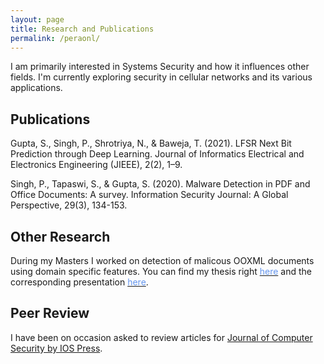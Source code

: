 ```yaml
---
layout: page
title: Research and Publications
permalink: /peraonl/
---
```


I am primarily interested in Systems Security and how it influences other fields. I'm currently exploring security in cellular networks and its various applications. 


## Publications

Gupta, S., Singh, P., Shrotriya, N., & Baweja, T. (2021). LFSR Next Bit Prediction through Deep Learning. Journal of Informatics Electrical and Electronics Engineering (JIEEE), 2(2), 1–9.

Singh, P., Tapaswi, S., & Gupta, S. (2020). Malware Detection in PDF and Office Documents: A survey. Information Security Journal: A Global Perspective, 29(3), 134-153.

## Other Research 

During my Masters I worked on detection of malicous OOXML documents using domain specific features. You can find my thesis right [<span style="color: #6495ED ">here</span>](assets/files/Thesis2017IS17.pdf) and the corresponding presentation [<span style="color: #6495ED ">here</span>](assets/files/Presentation2017IS17.pdf).

## Peer Review

I have been on occasion asked to review articles for [Journal of Computer Security by IOS Press](https://www.iospress.com/catalog/journals/journal-of-computer-security).
